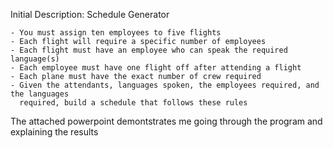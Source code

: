 Initial Description: Schedule Generator

    - You must assign ten employees to five flights
    - Each flight will require a specific number of employees
    - Each flight must have an employee who can speak the required language(s)
    - Each employee must have one flight off after attending a flight
    - Each plane must have the exact number of crew required
    - Given the attendants, languages spoken, the employees required, and the languages 
      required, build a schedule that follows these rules


The attached powerpoint demontstrates me going through the program and explaining the results 
